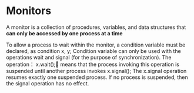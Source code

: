 # Monitors
A monitor is a collection of procedures, variables, and data structures that **can only be accessed by one process at a time**

To allow a process to wait within the monitor, a condition variable must be declared, as condition x, y;
Condition variable can only be used with the operations wait and signal (for the purpose of synchronization).
The operation：
x.wait(); means that the process invoking this operation is suspended until another process invokes
x.signal(); The x.signal operation resumes exactly one suspended process.  If no process is suspended, then the signal operation has no effect.	
